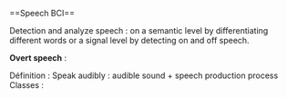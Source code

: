 ==Speech BCI== 

Detection and analyze speech : on a semantic level by differentiating different words or a signal level by detecting on and off speech.

**Overt speech** : 

Définition : Speak audibly : audible sound + speech production process 
Classes : 
